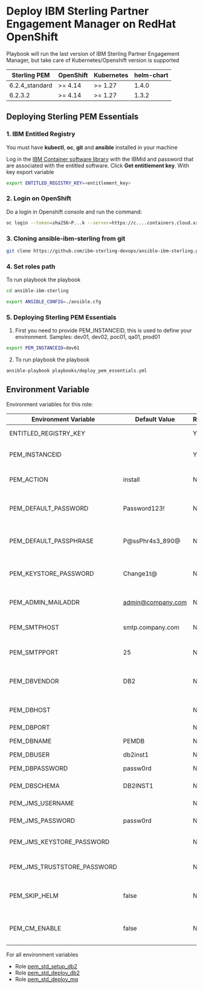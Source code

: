 # Deploy IBM Sterling Partner Engagement Manager on RedHat OpenShift

Playbook will run the last version of IBM Sterling Partner Engagement Manager, but take care of Kubernetes/Openshift version is supported

| Sterling PEM              | OpenShift           | Kubernetes          | helm-chart |
|---------------------------|---------------------|---------------------|------------|
| 6.2.4_standard            | >= 4.14             | >= 1.27             | 1.4.0      |
| 6.2.3.2                   | >= 4.14             | >= 1.27             | 1.3.2      |


## Deploying Sterling PEM Essentials

### 1. IBM Entitled Registry

You must have **kubectl**, **oc**, **git** and **ansible** installed in your machine

Log in the [IBM Container software library](https://myibm.ibm.com/products-services/containerlibrary) with the IBMid and password that are associated with the entitled software. Click **Get entitlement key**. With key export variable

```bash 
export ENTITLED_REGISTRY_KEY=<entitlement_key>
```

### 2. Login on OpenShift

Do a login in Openshift console and run the command:

```bash 
oc login --token=sha256~P...k --server=https://c....containers.cloud.xxx.com:31234
```

### 3. Cloning ansible-ibm-sterling from git

```bash 
git clone https://github.com/ibm-sterling-devops/ansible-ibm-sterling.git
```

### 4. Set roles path

To run playbook the playbook

```bash 
cd ansible-ibm-sterling

export ANSIBLE_CONFIG=./ansible.cfg 
```

### 5. Deploying Sterling PEM Essentials

1) First you need to provide PEM_INSTANCEID, this is used to define your environment. Samples: dev01, dev02, poc01, qa01, prod01

```bash 
export PEM_INSTANCEID=dev01
```

2) To run playbook the playbook

```bash 
ansible-playbook playbooks/deploy_pem_essentials.yml
```


## Environment Variable

Environment variables for this role:

| Environment Variable          | Default Value     | Required | Description
|-------------------------------|-------------------| ---------|-------------------------------------|
| ENTITLED_REGISTRY_KEY         |                   | Yes      | IBM Entitled Registry key |
| PEM_INSTANCEID                |                   | Yes      | Used to define your environment |
| PEM_ACTION                    | install           | No       | Action: install, upgrade, prebuiltdb           |
| PEM_DEFAULT_PASSWORD          | Password123!      | No       | Default Password for PEM applications|
| PEM_DEFAULT_PASSPHRASE        | P@ssPhr4s3_890@   | No       | Default Passphrase for PEM applications|
| PEM_KEYSTORE_PASSWORD         | Change1t@         | No       | Default Password for Keystores and Truststore|
| PEM_ADMIN_MAILADDR            | admin@company.com | No       | Provide the admin email address |
| PEM_SMTPHOST                  | smtp.company.com  | No       | Provide the SMTP host details |
| PEM_SMTPPORT                  | 25                | No       | Provide the SMTP host details |
| PEM_DBVENDOR                  | DB2               | No       | Database vendor: DB2, Oracle, MSSQL           | 
| PEM_DBHOST                    | <from service>    | No       | Database hostname/ip address |
| PEM_DBPORT                    | <from service>    | No       | Database port |
| PEM_DBNAME                    | PEMDB             | No       | Database name |
| PEM_DBUSER                    | db2inst1          | No       | Database user |
| PEM_DBPASSWORD                | passw0rd          | No       | Database user password |
| PEM_DBSCHEMA                  | DB2INST1          | No       | Database user password |
| PEM_JMS_USERNAME              |                   | No       | JMS Queue user |
| PEM_JMS_PASSWORD              | passw0rd          | No       | JMS Queue user password |
| PEM_JMS_KEYSTORE_PASSWORD     |                   | No       | JMS Queue keystore password |
| PEM_JMS_TRUSTSTORE_PASSWORD   |                   | No       | JMS Queue truststore password |
| PEM_SKIP_HELM                 | false             | No       | Avoid to run helm, only generate values.yaml  |
| PEM_CM_ENABLE                 | false             | No       | Enable/Disable PEM Community Manager  |

For all environment variables

* Role [pem_std_setup_db2](../../roles/pem_std_setup_db2)
* Role [pem_std_deploy_db2](../../roles/pem_std_deploy_db2)
* Role [pem_std_deploy_mq](../../roles/pem_std_deploy_mq)
